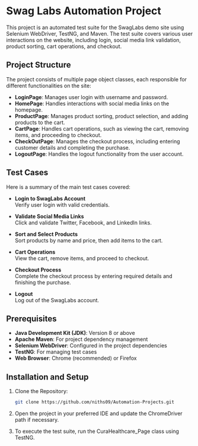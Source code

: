 
# Swag Labs Automation Project

This project is an automated test suite for the SwagLabs demo site using Selenium WebDriver, TestNG, and Maven. The test suite covers various user interactions on the website, including login, social media link validation, product sorting, cart operations, and checkout.

## Project Structure

The project consists of multiple page object classes, each responsible for different functionalities on the site:

- **LoginPage**: Manages user login with username and password.
- **HomePage**: Handles interactions with social media links on the homepage.
- **ProductPage**: Manages product sorting, product selection, and adding products to the cart.
- **CartPage**: Handles cart operations, such as viewing the cart, removing items, and proceeding to checkout.
- **CheckOutPage**: Manages the checkout process, including entering customer details and completing the purchase.
- **LogoutPage**: Handles the logout functionality from the user account.

## Test Cases

Here is a summary of the main test cases covered:

- **Login to SwagLabs Account**  
  Verify user login with valid credentials.

- **Validate Social Media Links**  
  Click and validate Twitter, Facebook, and LinkedIn links.

- **Sort and Select Products**  
  Sort products by name and price, then add items to the cart.

- **Cart Operations**  
  View the cart, remove items, and proceed to checkout.

- **Checkout Process**  
  Complete the checkout process by entering required details and finishing the purchase.

- **Logout**  
  Log out of the SwagLabs account.

## Prerequisites

- **Java Development Kit (JDK)**: Version 8 or above
- **Apache Maven**: For project dependency management
- **Selenium WebDriver**: Configured in the project dependencies
- **TestNG**: For managing test cases
- **Web Browser**: Chrome (recommended) or Firefox

## Installation and Setup

1. Clone the Repository:
   ```bash
   git clone https://github.com/niths09/Automation-Projects.git
   ```
2. Open the project in your preferred IDE and update the ChromeDriver path if necessary.

3. To execute the test suite, run the CuraHealthcare_Page class using TestNG.
